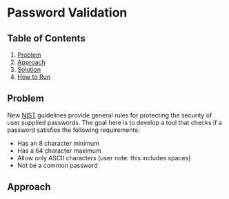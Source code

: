 # Password Validation

## Table of Contents
1. [Problem](README.md#problem)
1. [Approach](README.md#approach)
1. [Solution](README.md#solution)
1. [How to Run](README.md#how-to-run)


## Problem
New [NIST](https://www.nist.gov/)  guidelines provide general rules for protecting the security of user supplied passwords. The goal here is to develop a tool that checks if a password satisfies the following requirements: 
* Has an 8 character minimum 
* Has a 64 character maximum
* Allow only ASCII characters (user note: this includes spaces)
* Not be a common password


## Approach
